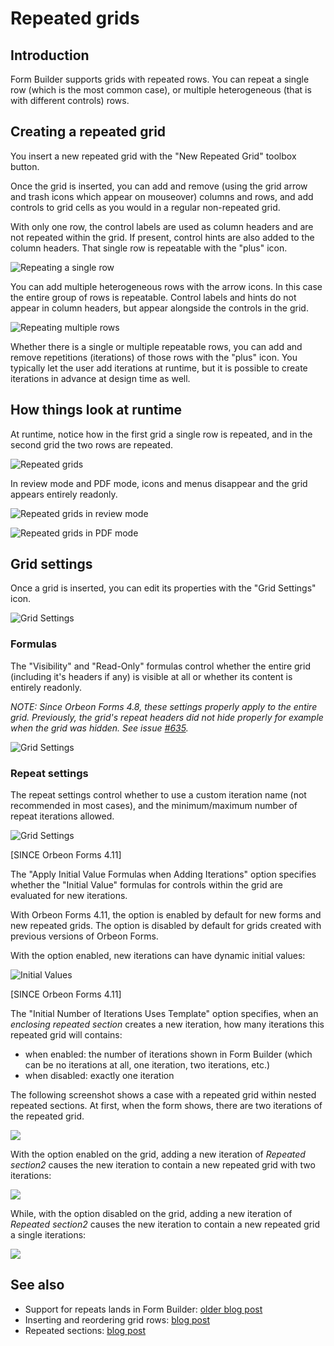 # Repeated grids

<!-- toc -->

## Introduction

Form Builder supports grids with repeated rows. You can repeat a single row (which is the most common case), or multiple heterogeneous (that is with different controls) rows.

## Creating a repeated grid

You insert a new repeated grid with the "New Repeated Grid" toolbox button.

Once the grid is inserted, you can add and remove (using the grid arrow and trash icons which appear on mouseover) columns and rows, and add controls to grid cells as you would in a regular non-repeated grid.

With only one row, the control labels are used as column headers and are not repeated within the grid. If present, control hints are also added to the column headers. That single row is repeatable with the "plus" icon.

![Repeating a single row](images/fb-repeated-grid-single.png)

You can add multiple heterogeneous rows with the arrow icons. In this case the entire group of rows is repeatable. Control labels and hints do not appear in column headers, but appear alongside the controls in the grid.

![Repeating multiple rows](images/fb-repeated-grid-multiple.png)

Whether there is a single or multiple repeatable rows, you can add and remove repetitions (iterations) of those rows with the "plus" icon. You typically let the user add iterations at runtime, but it is possible to create iterations in advance at design time as well.

## How things look at runtime

At runtime, notice how in the first grid a single row is repeated, and in the second grid the two rows are repeated.

![Repeated grids](images/fr-repeated-grids.png)

In review mode and PDF mode, icons and menus disappear and the grid appears entirely readonly.

![Repeated grids in review mode](images/fr-repeated-grids-view.png)

![Repeated grids in PDF mode](images/fr-repeated-grids-pdf.png)

## Grid settings

Once a grid is inserted, you can edit its properties with the "Grid Settings" icon.

![Grid Settings](images/fb-repeated-grid-settings-icon.png)

### Formulas

The "Visibility" and "Read-Only" formulas control whether the entire grid (including it's headers if any) is visible at all or whether its content is entirely readonly. 

*NOTE: Since Orbeon Forms 4.8, these settings properly apply to the entire grid. Previously, the grid's repeat headers did not hide properly for example when the grid was hidden. See issue [#635](https://github.com/orbeon/orbeon-forms/issues/635).*

![Grid Settings](images/fb-repeated-grid-settings-basic.png)

### Repeat settings

The repeat settings control whether to use a custom iteration name (not recommended in most cases), and the minimum/maximum number of repeat iterations allowed.

![Grid Settings](images/fb-repeated-grid-settings-repeat.png)

[SINCE Orbeon Forms 4.11]

The "Apply Initial Value Formulas when Adding Iterations" option specifies whether the "Initial Value" formulas for controls within the grid are evaluated for new iterations.

With Orbeon Forms 4.11, the option is enabled by default for new forms and new repeated grids. The option is disabled by default for grids created with previous versions of Orbeon Forms.

With the option enabled, new iterations can have dynamic initial values:

![Initial Values](images/fb-iteration-initial-values.png)

[SINCE Orbeon Forms 4.11]

The "Initial Number of Iterations Uses Template" option specifies, when an *enclosing repeated section* creates a new iteration, how many iterations this repeated grid will contains:

- when enabled: the number of iterations shown in Form Builder (which can be no iterations at all, one iteration, two iterations, etc.)
- when disabled: exactly one iteration

The following screenshot shows a case with a repeated grid within nested repeated sections. At first, when the form shows, there are two iterations of the repeated grid.

![](fr-iterations-initial.png)

With the option enabled on the grid, adding a new iteration of _Repeated section2_ causes the new iteration to contain a new repeated grid with two iterations:

![](fr-iterations-template.png)

While, with the option disabled on the grid, adding a new iteration of _Repeated section2_ causes the new iteration to contain a new repeated grid a single iterations:

![](fr-iterations-single.png)

<!--

Example:

![Initial Iterations](images/)
-->

## See also

- Support for repeats lands in Form Builder: [older blog post](http://blog.orbeon.com/2012/04/support-for-repeats-lands-in-form.html)
- Inserting and reordering grid rows: [blog post](http://blog.orbeon.com/2013/11/inserting-and-reordering-grid-rows.html)
- Repeated sections: [blog post](http://blog.orbeon.com/2014/01/repeated-sections.html)